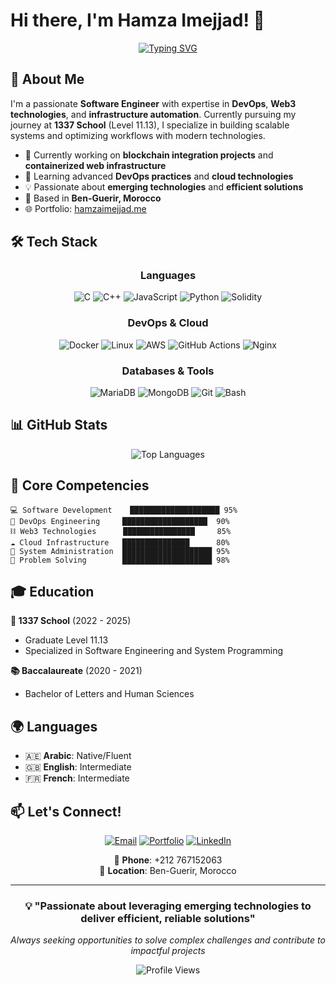 # Hi there, I'm Hamza Imejjad! 👋

<div align="center">
  
[![Typing SVG](https://readme-typing-svg.herokuapp.com?font=Fira+Code&pause=1000&color=2F81F7&center=true&vCenter=true&width=435&lines=Software+Engineer;DevOps+Enthusiast;Web3+Developer;Problem+Solver;1337+School+Graduate)](https://git.io/typing-svg)

</div>

## 🚀 About Me

I'm a passionate **Software Engineer** with expertise in **DevOps**, **Web3 technologies**, and **infrastructure automation**. Currently pursuing my journey at **1337 School** (Level 11.13), I specialize in building scalable systems and optimizing workflows with modern technologies.

- 🔭 Currently working on **blockchain integration projects** and **containerized web infrastructure**
- 🌱 Learning advanced **DevOps practices** and **cloud technologies**
- 💡 Passionate about **emerging technologies** and **efficient solutions**
- 📍 Based in **Ben-Guerir, Morocco**
- 🌐 Portfolio: [hamzaimejjad.me](https://hamzaimejjad.me)

## 🛠️ Tech Stack

<div align="center">

### Languages
![C](https://img.shields.io/badge/C-00599C?style=for-the-badge&logo=c&logoColor=white)
![C++](https://img.shields.io/badge/C%2B%2B-00599C?style=for-the-badge&logo=c%2B%2B&logoColor=white)
![JavaScript](https://img.shields.io/badge/JavaScript-F7DF1E?style=for-the-badge&logo=javascript&logoColor=black)
![Python](https://img.shields.io/badge/Python-3776AB?style=for-the-badge&logo=python&logoColor=white)
![Solidity](https://img.shields.io/badge/Solidity-363636?style=for-the-badge&logo=solidity&logoColor=white)

### DevOps & Cloud
![Docker](https://img.shields.io/badge/Docker-2496ED?style=for-the-badge&logo=docker&logoColor=white)
![Linux](https://img.shields.io/badge/Linux-FCC624?style=for-the-badge&logo=linux&logoColor=black)
![AWS](https://img.shields.io/badge/AWS-232F3E?style=for-the-badge&logo=amazon-aws&logoColor=white)
![GitHub Actions](https://img.shields.io/badge/GitHub_Actions-2088FF?style=for-the-badge&logo=github-actions&logoColor=white)
![Nginx](https://img.shields.io/badge/Nginx-009639?style=for-the-badge&logo=nginx&logoColor=white)

### Databases & Tools
![MariaDB](https://img.shields.io/badge/MariaDB-003545?style=for-the-badge&logo=mariadb&logoColor=white)
![MongoDB](https://img.shields.io/badge/MongoDB-47A248?style=for-the-badge&logo=mongodb&logoColor=white)
![Git](https://img.shields.io/badge/Git-F05032?style=for-the-badge&logo=git&logoColor=white)
![Bash](https://img.shields.io/badge/Bash-4EAA25?style=for-the-badge&logo=gnu-bash&logoColor=white)

</div>


## 📊 GitHub Stats

<div align="center">
  

![Top Languages](https://github-readme-stats.vercel.app/api/top-langs/?username=Himejjad&layout=compact&theme=radical&langs_count=10&hide_progress=false&card_width=445&exclude_repo=repo1,repo2)

</div>

## 🎯 Core Competencies

```
💻 Software Development    ████████████████████ 95%
🚀 DevOps Engineering     ███████████████████  90%
⛓️ Web3 Technologies      ████████████████     85%
☁️ Cloud Infrastructure   ███████████████      80%
🔧 System Administration  ████████████████████ 95%
🧠 Problem Solving        ████████████████████ 98%
```

## 🎓 Education

**🏫 1337 School** (2022 - 2025)
- Graduate Level 11.13
- Specialized in Software Engineering and System Programming

**📚 Baccalaureate** (2020 - 2021)
- Bachelor of Letters and Human Sciences

## 🌍 Languages

- 🇦🇪 **Arabic**: Native/Fluent
- 🇬🇧 **English**: Intermediate
- 🇫🇷 **French**: Intermediate

## 📫 Let's Connect!

<div align="center">

[![Email](https://img.shields.io/badge/Email-D14836?style=for-the-badge&logo=gmail&logoColor=white)](mailto:hamzaimejjad@outlook.com)
[![Portfolio](https://img.shields.io/badge/Portfolio-000000?style=for-the-badge&logo=vercel&logoColor=white)](https://hamzaimejjad.me)
[![LinkedIn](https://img.shields.io/badge/LinkedIn-0077B5?style=for-the-badge&logo=linkedin&logoColor=white)](https://linkedin.com/in/hamzaimejjad)

📱 **Phone**: +212 767152063  
📍 **Location**: Ben-Guerir, Morocco

</div>

---

<div align="center">

### 💡 "Passionate about leveraging emerging technologies to deliver efficient, reliable solutions"

*Always seeking opportunities to solve complex challenges and contribute to impactful projects*

![Profile Views](https://komarev.com/ghpvc/?username=Himejjad&color=blueviolet&style=flat-square)

</div>
